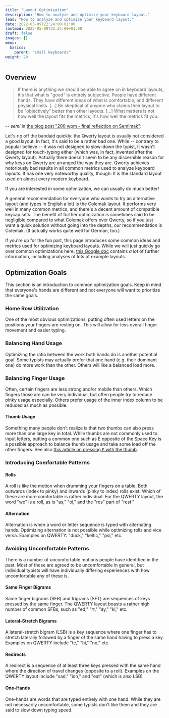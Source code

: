 ```yaml
---
title: "Layout Optimization"
description: "How to analyze and optimize your keyboard layout."
lead: "How to analyze and optimize your keyboard layout."
date: 2022-05-09T22:24:00+01:00
lastmod: 2022-05-09T22:24:00+01:00
draft: false
images: []
menu:
  basics:
    parent: "small keyboards"
weight: 20
---
```


## Overview
> If there is anything we should be able to agree on in keyboard layouts, it's that what is "good" is entirely subjective. People have different hands. They have different ideas of what is comfortable, and different physical limits.
> [...]
> Be skeptical of anyone who claims their layout to be "objectively" better than other layouts.
> [...]
> What matters is not how well the layout fits the metrics, it's how well the metrics fit you.

-- *semi* in [the blog post "200 wpm - final reflection on Semimak"](https://semilin.github.io/posts/200-wpm---final-reflection-on-Semimak.html):

Let's rip off the bandaid quickly: the Qwerty layout is usually not considered a good layout.
In fact, it's said to be a rather bad one.
While -- contrary to popular believe -- it was not designed to slow-down the typist, it wasn't designed for touch-typing either (which was, in fact, invented after the Qwerty layout).
Actually there doesn't seem to be any discernible reason for why keys on Qwerty are arranged the way they are.
Qwerty achieves notoriously bad results in all common metrics used to analyze keyboard layouts.
It has one very noteworthy quality, though: It is the standard layout used on almost every modern keyboard.

If you are interested in some optimization, we can usually do much better!

A general recommendation for everyone who wants to try an alternative layout (and types in English a lot) is the Colemak layout.
It performs very well in many common metrics, and there's a decent amount of compatible keycap sets.
The benefit of further optimization is sometimes said to be negligible compared to what Colemak offers over Qwerty, so if you just want a quick solution without going into the depths, our recommendation is Colemak.
(It actually works quite well for German, too.)

If you're up for the fun part, this page introduces some common ideas and metrics used for optimizing keyboard layouts.
While we will just quickly go over common optimizations here, [this Google doc](https://docs.google.com/document/d/1_a5Nzbkwyk1o0bvTctZrtgsee9jSP-6I0q3A0_9Mzm0/edit#) contains *a lot* of further information, including analyses of lots of example layouts.

## Optimization Goals
This section is an introduction to common optimization goals.
Keep in mind that everyone's hands are different and not everyone will want to prioritize the same goals.

### Home Row Utilization
One of the most obvious optimizations, putting often used letters on the positions your fingers are resting on.
This will allow for less overall finger movement and easier typing.
### Balancing Hand Usage
Optimizing the ratio between the work both hands do is another potential goal.
Some typists may actually prefer that one hand (e.g. their dominant one) do more work than the other.
Others will like a balanced load more.
### Balancing Finger Usage
Often, certain fingers are less strong and/or mobile than others.
Which fingers those are can be very individual, but often people try to reduce pinky usage especially.
Others prefer usage of the inner index column to be reduced as much as possible.
#### Thumb Usage
Something many people don't realize is that two thumbs can also press more than one large key in total.
While thumbs are not commonly used to input letters, putting a common one such as E opposite of the Space Key is a possible approach to balance thumb usage and take some load off the other fingers.
See also [this article on pressing `E` with the thumb](https://precondition.github.io/pressing-e-with-the-thumb).
### Introducing Comfortable Patterns
#### Rolls
A roll is like the motion when drumming your fingers on a table.
Both outwards (index to pinky) and inwards (pinky to index) rolls exist.
Which of these are more comfortable is rather individual.
For the QWERTY layout, the word "we" is a roll, as is "as," "oi," and the "res" part of "rest."
#### Alternation
Alternation is when a word or letter sequence is typed with alternating hands.
Optimizing alternation is not possible while optimizing rolls and vice versa.
Examples on QWERTY: "duck," "keltic," "psi," etc.
### Avoiding Uncomfortable Patterns
There is a number of uncomfortable motions people have identified in the past. Most of these are agreed to be uncomfortable in general, but individual typists will have individually differing experiences with how uncomfortable any of these is.
#### Same Finger Bigrams
Same finger bigrams (SFB) and trigrams (SFT) are sequences of keys pressed by the same finger.
The QWERTY layout boasts a rather high number of common SFBs, such as "ed," "rt," "ay," "ki," etc.
#### Lateral-Stretch Bigrams
A lateral-stretch bigram (LSB) is a key sequence where one finger has to stretch laterally followed by a finger of the same hand having to press a key.
Examples on QWERTY include "te," "hi," "no," etc.
#### Redirects
A redirect is a sequence of at least three keys pressed with the same hand where the direction of travel changes (opposite to a roll).
Examples on the QWERTY layout include "sad," "ion," and "eat" (which is also LSB)
#### One-Hands
One-hands are words that are typed entirely with one hand.
While they are not necessarily uncomfortable, some typists don't like them and they are said to slow down typing speed.
